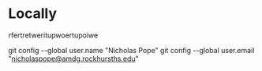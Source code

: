 # Locally

rfertretweritupwoertupoiwe

git config --global user.name "Nicholas Pope"
git config --global user.email "nicholaspope@amdg.rockhursths.edu"
